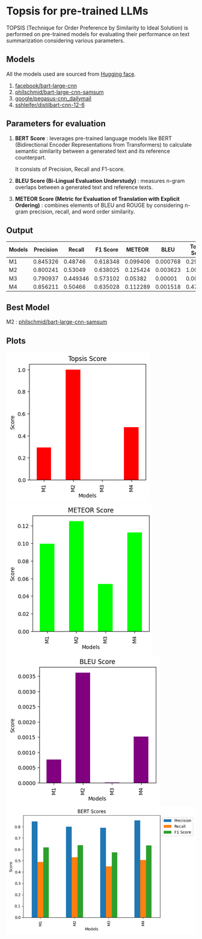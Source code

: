 # Topsis for pre-trained LLMs
TOPSIS (Technique for Order Preference by Similarity to Ideal Solution) is performed on pre-trained models for evaluating their performance on text summarization considering various parameters.

## Models
All the models used are sourced from [Hugging face](https://huggingface.co).
1. [facebook/bart-large-cnn](https://huggingface.co/facebook/bart-large-cnn)
2. [philschmid/bart-large-cnn-samsum](https://huggingface.co/philschmid/bart-large-cnn-samsum)
3. [google/pegasus-cnn_dailymail](https://huggingface.co/google/pegasus-cnn_dailymail)
4. [sshleifer/distilbart-cnn-12-6](https://huggingface.co/sshleifer/distilbart-cnn-12-6)

## Parameters for evaluation
1. **BERT Score** : leverages pre-trained language models like BERT (Bidirectional Encoder Representations from Transformers) to calculate semantic similarity between a generated text and its reference counterpart.
  
   It consists of Precision, Recall and F1-score.
   
2. **BLEU Score (Bi-Lingual Evaluation Understudy)** : measures n-gram overlaps between a generated text and reference texts.
3. **METEOR Score (Metric for Evaluation of Translation with Explicit Ordering)** : combines elements of BLEU and ROUGE by considering n-gram precision, recall, and word order similarity.

## Output
Models | Precision | Recall | F1 Score | METEOR | BLEU | Topsis Score | Rank
--- | --- | --- | --- |--- |--- |--- |--- 
M1 | 0.845326 | 0.48746 | 0.618348 | 0.099406 | 0.000768 | 0.291483 | 3
M2 | 0.800241 | 0.53049 | 0.638025 | 0.125424 | 0.003623 | 1.000000 | 1
M3 | 0.790937 | 0.449346 | 0.573102 | 0.05382 | 0.00001 | 0.000000 | 4
M4 | 0.856211 | 0.50466 | 0.635028 | 0.112289 | 0.001518 | 0.475114 | 2

## Best Model
M2 : [philschmid/bart-large-cnn-samsum](https://huggingface.co/philschmid/bart-large-cnn-samsum)

## Plots

![bert](plots/topsis.png)
![bert](plots/meteor.png)
![bert](plots/bleu.png)
![bert](plots/bert.png) 

